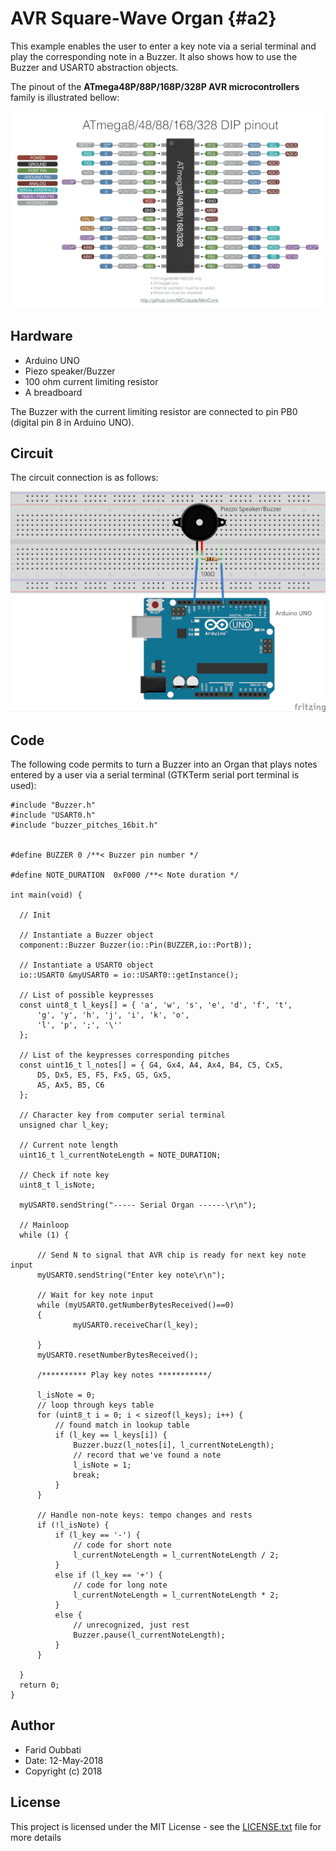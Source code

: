 # AVR Square-Wave Organ {#a2}

This example enables the user to enter a key note via a serial terminal and play the corresponding note in a Buzzer. It also shows how to use the Buzzer and USART0 abstraction objects.


The pinout of the **ATmega48P/88P/168P/328P AVR microcontrollers** family is illustrated bellow:

![Pinout of ATmega48P/88P/168P/328P AVR microcontrollers family](pics/pinout.png)

## Hardware

* Arduino UNO
* Piezo speaker/Buzzer
* 100 ohm current limiting resistor
* A breadboard

The Buzzer with the current limiting resistor are connected to pin PB0 (digital pin 8 in Arduino UNO).

## Circuit

The circuit connection is as follows:

![Circuit diagram](pics/organ.png)


## Code

The following code permits to turn a Buzzer into an Organ that plays notes entered by a user via a serial terminal (GTKTerm serial port terminal is used):


```
#include "Buzzer.h"
#include "USART0.h"
#include "buzzer_pitches_16bit.h"


#define BUZZER 0 /**< Buzzer pin number */

#define NOTE_DURATION  0xF000 /**< Note duration */

int main(void) {

  // Init

  // Instantiate a Buzzer object
  component::Buzzer Buzzer(io::Pin(BUZZER,io::PortB));

  // Instantiate a USART0 object
  io::USART0 &myUSART0 = io::USART0::getInstance();

  // List of possible keypresses
  const uint8_t l_keys[] = { 'a', 'w', 's', 'e', 'd', 'f', 't',
      'g', 'y', 'h', 'j', 'i', 'k', 'o',
      'l', 'p', ';', '\''
  };

  // List of the keypresses corresponding pitches
  const uint16_t l_notes[] = { G4, Gx4, A4, Ax4, B4, C5, Cx5,
      D5, Dx5, E5, F5, Fx5, G5, Gx5,
      A5, Ax5, B5, C6
  };

  // Character key from computer serial terminal
  unsigned char l_key;

  // Current note length
  uint16_t l_currentNoteLength = NOTE_DURATION;

  // Check if note key
  uint8_t l_isNote;

  myUSART0.sendString("----- Serial Organ ------\r\n");

  // Mainloop
  while (1) {

      // Send N to signal that AVR chip is ready for next key note input
      myUSART0.sendString("Enter key note\r\n");

      // Wait for key note input
      while (myUSART0.getNumberBytesReceived()==0)
      {
              myUSART0.receiveChar(l_key);

      }
      myUSART0.resetNumberBytesReceived();

      /********** Play key notes ***********/

      l_isNote = 0;
      // loop through keys table
      for (uint8_t i = 0; i < sizeof(l_keys); i++) {
          // found match in lookup table
          if (l_key == l_keys[i]) {
              Buzzer.buzz(l_notes[i], l_currentNoteLength);
              // record that we've found a note
              l_isNote = 1;
              break;
          }
      }

      // Handle non-note keys: tempo changes and rests
      if (!l_isNote) {
          if (l_key == '-') {
              // code for short note
              l_currentNoteLength = l_currentNoteLength / 2;
          }
          else if (l_key == '+') {
              // code for long note
              l_currentNoteLength = l_currentNoteLength * 2;
          }
          else {
              // unrecognized, just rest
              Buzzer.pause(l_currentNoteLength);
          }
      }

  }
  return 0;
}

```

## Author

* Farid Oubbati
* Date: 12-May-2018
* Copyright (c) 2018

## License

This project is licensed under the MIT License - see the [LICENSE.txt](LICENSE.txt) file for more details
